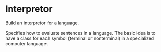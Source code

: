# Interpretor

Build an interpretor for a language.

Specifies how to evaluate sentences in a language. The basic idea is to have a class for each symbol (terminal or nonterminal) in a specialized computer language.